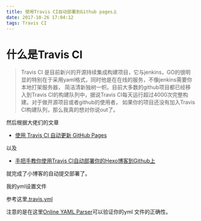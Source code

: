 ```yaml
---
title: 使用Travis CI自动部署到Github pages上
date: 2017-10-26 17:04:12
tags: Travis CI
---
```


# 什么是Travis CI

> Travis CI 是目前新兴的开源持续集成构建项目，它与jenkins，GO的很明显的特别在于采用yaml格式，同时他是在在线的服务，不像jenkins需要你本地打架服务器，
简洁清新独树一帜。目前大多数的github项目都已经移入到Travis CI的构建队列中，据说Travis CI每天运行超过4000次完整构建。对于做开源项目或者github的使用者，
如果你的项目还没有加入Travis CI构建队列，那么我真的想对你说out了。

然后根据大佬们的文章
* [使用 Travis CI 自动更新 GitHub Pages](http://notes.iissnan.com/2016/publishing-github-pages-with-travis-ci/)

以及

* [手把手教你使用Travis CI自动部署你的Hexo博客到Github上](http://blog.csdn.net/woblog/article/details/51319364)

就完成了小博客的自动提交部署了。

我的yml设置文件

参考这里[.travis.yml](https://github.com/marzlia/blogCI/blob/master/.travis.yml)

注意的是在这里[Online YAML Parser](http://yaml-online-parser.appspot.com/)可以验证你的yml 文件的正确性。



